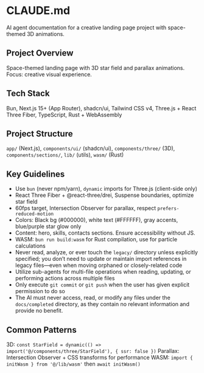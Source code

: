 # CLAUDE.md

AI agent documentation for a creative landing page project with space-themed 3D animations.

## Project Overview

Space-themed landing page with 3D star field and parallax animations. Focus: creative visual experience.

## Tech Stack

Bun, Next.js 15+ (App Router), shadcn/ui, Tailwind CSS v4, Three.js + React Three Fiber, TypeScript, Rust + WebAssembly

## Project Structure

`app/` (Next.js), `components/ui/` (shadcn/ui), `components/three/` (3D), `components/sections/`, `lib/` (utils), `wasm/` (Rust)

## Key Guidelines

- Use `bun` (never npm/yarn), `dynamic` imports for Three.js (client-side only)
- React Three Fiber + @react-three/drei, Suspense boundaries, optimize star field
- 60fps target, Intersection Observer for parallax, respect `prefers-reduced-motion`
- Colors: Black bg (#000000), white text (#FFFFFF), gray accents, blue/purple star glow only
- Content: hero, skills, contacts sections. Ensure accessibility without JS.
- WASM: `bun run build:wasm` for Rust compilation, use for particle calculations
- Never read, analyze, or ever touch the `legacy/` directory unless explicitly specified; you don’t need to update or maintain import references in legacy files—even when moving orphaned or closely-related code
- Utilize sub-agents for multi-file operations when reading, updating, or performing actions across multiple files
- Only execute `git commit` or `git push` when the user has given explicit permission to do so
- The AI must never access, read, or modify any files under the `docs/completed` directory, as they contain no relevant information and provide no benefit.

## Common Patterns

3D: `const StarField = dynamic(() => import('@/components/three/StarField'), { ssr: false })`
Parallax: Intersection Observer + CSS transforms for performance
WASM: `import { initWasm } from '@/lib/wasm'` then `await initWasm()`
